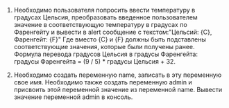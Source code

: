 1. Необходимо пользователя попросить ввести температуру в градусах Цельсия, преобразовать введенное пользователем значение в соответствующую температуру
в градусах по Фаренгейту и вывести в alert сообщение с текстом:"Цельсий: {C}, Фаренгейт: {F}"
Где вместо {C} и {F} должны быть подставлены соответствующие значения, которые были получены ранее.
Формула перевода градусов Цельсия в градусы Фаренгейта: градусы Фаренгейта = (9 / 5) * градусы Цельсия + 32.

2. Необходимо создать переменную name, записать в эту переменную свое имя.
Необходимо также создать переменную admin и присвоить этой переменной значение
из переменной name. Вывести значение переменной admin в консоль.
